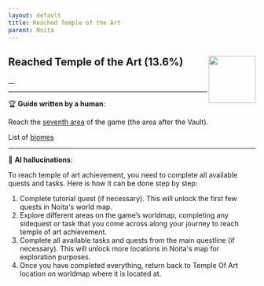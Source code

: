 ```yaml
---
layout: default
title: Reached Temple of the Art
parent: Noita
---
```


## Reached Temple of the Art (13.6%) <img align="right" src="https://cdn.cloudflare.steamstatic.com/steamcommunity/public/images/apps/881100/326dc54c8eb0c61eb48d48bda09bd3fe5c7f3521.jpg" width="96" height="96">

__

---

:trophy: **Guide written by a human**:

Reach the [seventh area](https://noita.wiki.com/wiki/Temple_of_the_Art) of the game (the area after the Vault). 

List of [biomes](https://noita.wiki.gg/wiki/Biomes)

---

:robot: **AI hallucinations**:

To reach temple of art achievement, you need to complete all available quests and tasks. Here is how it can be done step by step:

1. Complete tutorial quest (if necessary). This will unlock the first few quests in Noita's world map.
2. Explore different areas on the game’s worldmap, completing any sidequest or task that you come across along your journey to reach temple of art achievement.
3. Complete all available tasks and quests from the main questline (if necessary). This will unlock more locations in Noita's map for exploration purposes.
4. Once you have completed everything, return back to Temple Of Art location on worldmap where it is located at.
